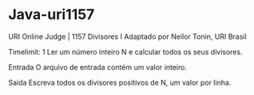 # Java-uri1157
URI Online Judge | 1157
Divisores I
Adaptado por Neilor Tonin, URI  Brasil

Timelimit: 1
Ler um número inteiro N e calcular todos os seus divisores.

Entrada
O arquivo de entrada contém um valor inteiro.

Saída
Escreva todos os divisores positivos de N, um valor por linha.
